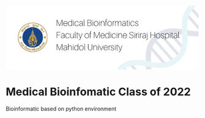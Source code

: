 ![alt text](/resource/1.png)
# Medical Bioinfomatic Class of 2022
Bioinformatic based on python environment


